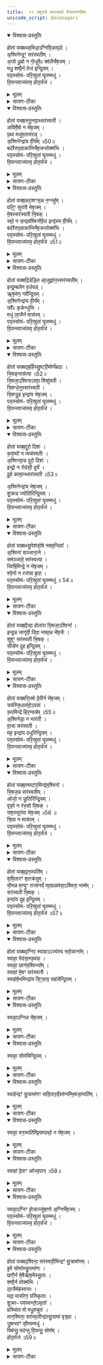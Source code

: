 ```yaml
---
title:  ११ पशुत्रये प्रयाजार्था मैत्रावरुणप्रैषाः
unicode_script: devanagari
---
```




<details open><summary>विश्वास-प्रस्तुतिः</summary>

होता॑ यख्षथ्स॒मिधा॒ऽग्निमि॒डस्प॒दे ।  
अ॒श्विनेन्द्र॒ꣳ॒ सर॑स्वतीम् ।  
अ॒जो धू॒म्रो न गो॒धूमै॒ᳵ क्व॑लैर्भेष॒जम् ।  
मधु॒ शष्पै॒र्न तेज॑ इन्द्रि॒यम् ।  
पय॒स्सोम॑ᳶ परि॒स्रुता॑ घृ॒तम्मधु॑ ।  
वि॒यन्त्वाज्य॑स्य॒ होत॒र्यज॑ ।  
</details>

<details><summary>मूलम्</summary>

होता॑ यख्षथ्स॒मिधा॒ऽग्निमि॒डस्प॒दे ।  
अ॒श्विनेन्द्र॒ꣳ॒ सर॑स्वतीम् ।  
अ॒जो धू॒म्रो न गो॒धूमै॒ᳵ क्व॑लैर्भेष॒जम् ।  
मधु॒ शष्पै॒र्न तेज॑ इन्द्रि॒यम् ।  
पय॒स्सोम॑ᳶ परि॒स्रुता॑ घृ॒तम्मधु॑ ।  
वि॒यन्त्वाज्य॑स्य॒ होत॒र्यज॑ ।  
</details>

<details><summary>सायण-टीका</summary>

(SB) 1निर्वापकालीनो योऽयमैन्द्रः पशुः सूत्रकारेणणेक्तः - 'निर्वपनकाल ऐन्द्रं पशुमालभते' इति, तत्रानुयाजार्था मैत्रावरुणप्रैषा दशमेऽनुवाकेऽभिहिताः । अयैकादशे चोदकप्राप्तपशुत्रये प्रयाजार्था मैत्रावरुणप्रैषा उच्यन्ते । अस्याः कौकिल्याः प्रकृतिभूतायां सौत्रामण्यां पशुत्रयं विहितम् - 'आश्विनं धूम्रमालभते सारस्वतं मेषमैन्द्रमृषभम्' इति । तदेतत्त्रयमत्र चोदकप्राप्तं, तदीयेषु प्रयाजप्रैषेषु प्रथममन्त्रमाह - सर्वप्रयाजसाधारणो देवोऽग्निः । तस्य विशेषमूर्तयः समिदादयः । योऽयं दैव्यो होता सोऽयं इडस्पदे सोमक्रयणीपदपांसुयुक्त आहवनीये समिधाऽग्निं यक्षत् समिन्मूर्तिरूपेण वर्तमानमग्निं यक्षत् पूजयतु । तद्द्वारेणाश्विनौ द्वाविन्द्रं सरस्वतीं च देवतात्रयं पूजयतु । योऽयमजो धूम्रवर्णः 'आश्विनं धूम्रललाममालभेत' इति विहितः सोऽयमत्र 'सक्त्वर्थैर्गोधूमैः क्वलैर्बदरफलैश्च सह भेषजमौषधं अनिष्टनिवारकमित्यर्थः । अत्र 'अजो धूम्रो न गोधूमैः' इत्युक्तो नकारः साहित्यार्थः । एवमुत्तरत्रापि यथोचितं साहित्यार्थ उपमार्थो वा योजनीयः । यानि शष्पाणि व्रीह्यङ्कुराणि तैः सहितं मधुरं इदं द्रव्यं तेजस इन्द्रियस्य च कारणत्वेन तद्रूपम् । येयं परिस्रुता धारया स्रवन्ती सुरा, यच्च पयः क्षीरं तदुभयमत्र सोमः सोमसदृशं मधु धृतं मधुरघृतसदृशम्, अतस्तदीयं कर्म निष्पादयितुं योऽयं समिदाख्योऽग्निः येऽश्वीन्द्रसरस्वत्याख्या देवाः ते सर्वेऽप्याज्यस्य वियन्तु इदमाज्यं पिबन्तु । तदर्थं हे मानुष होत:! यज याज्यां पठ ॥
</details>

<details open><summary>विश्वास-प्रस्तुतिः</summary>

होता॑ यख्ष॒त्तनू॒नपा॒थ्सर॑स्वती ।  
अवि॑र्मे॒षो न भे॑ष॒जम् ।  
प॒था मधु॑म॒ताभ॑रन्न् ।  
अ॒श्विनेन्द्रा॑य वी॒र्य᳚म् ॥50॥  
बद॑रैरुप॒वाका॑भिर्भेष॒जन्तोक्म॑भिः ।  
पय॒स्सोम॑ᳶ परि॒स्रुता॑ घृ॒तम्मधु॑ ।  
वि॒यन्त्वाज्य॑स्य॒ होत॒र्यज॑ ।  
</details>

<details><summary>मूलम्</summary>

होता॑ यख्ष॒त्तनू॒नपा॒थ्सर॑स्वती ।  
अवि॑र्मे॒षो न भे॑ष॒जम् ।  
प॒था मधु॑म॒ताभ॑रन्न् ।  
अ॒श्विनेन्द्रा॑य वी॒र्य᳚म् ॥50॥  
बद॑रैरुप॒वाका॑भिर्भेष॒जन्तोक्म॑भिः ।  
पय॒स्सोम॑ᳶ परि॒स्रुता॑ घृ॒तम्मधु॑ ।  
वि॒यन्त्वाज्य॑स्य॒ होत॒र्यज॑ ।  
</details>

<details><summary>सायण-टीका</summary>

2द्वितीयमन्त्रमाह - योऽयं द्वितीयप्रयाजदेवस्तनूनपान्नामकः, या च सरस्वती, यौ च सरस्वत्युपलक्षितावश्विनौ, यश्च सरस्वत्युपलक्षित इन्द्रः तान्सर्वान्देवान् अयं दैव्यो होता यक्षत् पूजयतु । योऽयमत्राविजातीयो मेषः 'सारस्वतं मेषम्' इतिवाक्यविहितः सोऽयं मधुमता पथा सह भेषजमनिष्टनिवारकम् । कर्मानुष्ठानमेवात्र मधुरः पन्थाः । अत्र अश्विना तदुपलक्षिताः सर्वे देवा इन्द्राय वीर्यमाभरन् । कीदृशं वीर्यं? बदरैः सक्तुहेतुभिर्बदरफलैः उपवाकाभिर्हरितयवैः तोक्मभिरङ्कुरितव्रीहिभिश्च निष्पन्नं भेषजमनिष्टनिवारकम् । 'पयस्सोमः' इत्यादि पूर्ववत् ॥

-  येयं परिस्रुता धारया स्रवन्ती सुरा, यच्च पयः क्षीरं तदुभयमत्र सोमः सोमसदृशं मधु धृतं मधुरघृतसदृशम्, अतस्तदीयं कर्म निष्पादयितुं योऽयं समिदाख्योऽग्निः येऽश्वीन्द्रसरस्वत्याख्या देवाः ते सर्वेऽप्याज्यस्य वियन्तु इदमाज्यं पिबन्तु । तदर्थं हे मानुष होत:! यज याज्यां पठ ॥
</details>

<details open><summary>विश्वास-प्रस्तुतिः</summary>

होता॑ यख्ष॒न्नरा॒शꣳस॒न्न न॒ग्नहु᳚म् ।  
पति॒ꣳ॒ सुरा॑यै भेष॒जम् ।  
मे॒षस्सर॑स्वती भि॒षक् ।  
रथो॒ न च॒न्द्र्य॑श्विनो᳚र्व॒पा इन्द्र॑स्य वी॒र्य᳚म् ।  
बद॑रैरुप॒वाका॑भिर्भेष॒जन्तोक्म॑भिः ।  
पय॒स्सोम॑ᳶ परि॒स्रुता॑ घृ॒तम्मधु॑ ।  
वि॒यन्त्वाज्य॑स्य॒ होत॒र्यज॑ ॥51॥
</details>

<details><summary>मूलम्</summary>

होता॑ यख्ष॒न्नरा॒शꣳस॒न्न न॒ग्नहु᳚म् ।  
पति॒ꣳ॒ सुरा॑यै भेष॒जम् ।  
मे॒षस्सर॑स्वती भि॒षक् ।  
रथो॒ न च॒न्द्र्य॑श्विनो᳚र्व॒पा इन्द्र॑स्य वी॒र्य᳚म् ।  
बद॑रैरुप॒वाका॑भिर्भेष॒जन्तोक्म॑भिः ।  
पय॒स्सोम॑ᳶ परि॒स्रुता॑ घृ॒तम्मधु॑ ।  
वि॒यन्त्वाज्य॑स्य॒ होत॒र्यज॑ ॥51॥
</details>

<details><summary>सायण-टीका</summary>

3तृतीयमन्त्रमाह - तृतीयप्रयाजदेवो नराशंसः तमग्न्यादिदेवसंयुक्तं होता पूजयतु । साहित्यवाचिना नकारेण देवतान्तरयोगोऽवगम्यते । नग्नहुशब्दः स्थूलयवनिष्पन्नसक्तुवाची । स च द्रव्यविशेषमेलनेन सुरायाः पतिः पालकः । तादृशसुरापतिं नग्नहुं भेषजं अनिष्टनिवारकं कर्तुं दैव्यो होता पूजयत्वित्यन्वयः । योऽयं विहितो मेषरूपः पशुः, या च तद्देवता सरस्वती तदुभयं भिषक् चिकित्सकसदृशं सर्वारिष्टनिवारकमित्यर्थः । येयं वपा सेयमश्चिनोर्देवयोः रथः न चन्द्री चन्द्रवदाह्लादकारी, इन्द्रस्य तु वीर्यं सामर्थ्यहेतुः । बदरैरित्यादि पूर्ववत् ॥

- कीदृशं वीर्यं? बदरैः सक्तुहेतुभिर्बदरफलैः उपवाकाभिर्हरितयवैः तोक्मभिरङ्कुरितव्रीहिभिश्च निष्पन्नं भेषजमनिष्टनिवारकम् ।  
-  येयं परिस्रुता धारया स्रवन्ती सुरा, यच्च पयः क्षीरं तदुभयमत्र सोमः सोमसदृशं मधु धृतं मधुरघृतसदृशम्, अतस्तदीयं कर्म निष्पादयितुं योऽयं समिदाख्योऽग्निः येऽश्वीन्द्रसरस्वत्याख्या देवाः ते सर्वेऽप्याज्यस्य वियन्तु इदमाज्यं पिबन्तु । तदर्थं हे मानुष होत:! यज याज्यां पठ ॥
</details>

<details open><summary>विश्वास-प्रस्तुतिः</summary>

होता॑ यख्षदि॒डेडि॒त आ॒जुह्वा॑न॒स्सर॑स्वतीम् ।  
इन्द्र॒म्बले॑न व॒र्धयन्न्॑ ।  
ऋ॒ष॒भेण॒ गवे᳚न्द्रि॒यम् ।  
अ॒श्विनेन्द्रा॑य वी॒र्य᳚म् ।  
यवै᳚ᳵ क॒र्कन्धु॑भिः ।  
मधु॑ ला॒जैर्न मास॑रम् ।  
पय॒स्सोम॑ᳶ परि॒स्रुता॑ घृ॒तम्मधु॑ ।  
वि॒यन्त्वाज्य॑स्य॒ होत॒र्यज॑ ।  
</details>

<details><summary>मूलम्</summary>

होता॑ यख्षदि॒डेडि॒त आ॒जुह्वा॑न॒स्सर॑स्वतीम् ।  
इन्द्र॒म्बले॑न व॒र्धयन्न्॑ ।  
ऋ॒ष॒भेण॒ गवे᳚न्द्रि॒यम् ।  
अ॒श्विनेन्द्रा॑य वी॒र्य᳚म् ।  
यवै᳚ᳵ क॒र्कन्धु॑भिः ।  
मधु॑ ला॒जैर्न मास॑रम् ।  
पय॒स्सोम॑ᳶ परि॒स्रुता॑ घृ॒तम्मधु॑ ।  
वि॒यन्त्वाज्य॑स्य॒ होत॒र्यज॑ ।  
</details>

<details><summary>सायण-टीका</summary>

4चतुर्थमन्त्रमाह - इट्शब्देन चतुर्थप्रयाजदेव उच्यते । इडा देवेन सहाश्विसरस्वतीन्द्रदेवान् होता यजतु । कीदृश इन्द्रः? ईडितः मन्त्रैः स्तुतः, सरस्वतीमाजुह्वानः इह कर्मण्याह्वयन् वर्तते । इन्द्रं बलेन वर्धयन्वर्तते । 'ऐन्द्रमृषभम्'12 इति विहितेन गोजातीयेनर्षभेणेन्द्रियं वर्धयन्वर्तते । अश्विसहितायेन्द्राय वीर्यं वर्धयन्वर्तते । ये सक्त्वर्था यवाः, ये च कर्कन्धवः स्थूलबदरफलविशेषाः, ये च लाजसदृशा व्रीहिबीजविशेषाः तैः सर्वैर्युक्तं मधु मधुरं मासरं मासरद्रव्यं वर्धयन्वर्तते । मासरं तक्रमिश्रितं सूक्ष्मयवचूर्णम् ॥

-   येयं परिस्रुता धारया स्रवन्ती सुरा, यच्च पयः क्षीरं तदुभयमत्र सोमः सोमसदृशं मधु धृतं मधुरघृतसदृशम्, अतस्तदीयं कर्म निष्पादयितुं योऽयं समिदाख्योऽग्निः येऽश्वीन्द्रसरस्वत्याख्या देवाः ते सर्वेऽप्याज्यस्य वियन्तु इदमाज्यं पिबन्तु । तदर्थं हे मानुष होत:! यज याज्यां पठ ॥
</details>

<details open><summary>विश्वास-प्रस्तुतिः</summary>

होता॑ यख्षद्ब॒र्हिस्सु॒ष्टरी॒मोर्ण॑म्रदाः ।  
भि॒षङ्नास॑त्या ॥52॥  
भि॒षजा॒ऽश्विनाऽश्वा॒ शिशु॑मती ।  
भि॒षग्धे॒नुस्सर॑स्वती ।  
भि॒षग्दु॒ह इन्द्रा॑य भेष॒जम् ।  
पय॒स्सोम॑ᳶ परि॒स्रुता॑ घृ॒तम्मधु॑ ।  
वि॒यन्त्वाज्य॑स्य॒ होत॒र्यज॑ ।  
</details>

<details><summary>मूलम्</summary>

होता॑ यख्षद्ब॒र्हिस्सु॒ष्टरी॒मोर्ण॑म्रदाः ।  
भि॒षङ्नास॑त्या ॥52॥  
भि॒षजा॒ऽश्विनाऽश्वा॒ शिशु॑मती ।  
भि॒षग्धे॒नुस्सर॑स्वती ।  
भि॒षग्दु॒ह इन्द्रा॑य भेष॒जम् ।  
पय॒स्सोम॑ᳶ परि॒स्रुता॑ घृ॒तम्मधु॑ ।  
वि॒यन्त्वाज्य॑स्य॒ होत॒र्यज॑ ।  
</details>

<details><summary>सायण-टीका</summary>

5पञ्चममन्त्रमाह - दर्भाभिमानी बर्हिश्शब्दवाच्यः पञ्चमप्रयाजदेवः तं देवं होता यजतु । कीदृशो देवः? सुष्टरीमा शोभनः स्तरीमा वेद्यामास्तरणं यस्यासौ सुष्टरीमा, ऊणम्रदाः कम्बलवन्मृदुः । इह कर्मणि नासत्या भिषक् अश्विदेवौ चिकित्सकौ विघ्नरूपानिष्टनिवारकौ । न केवलमत्रैव किं तु सर्वत्र । भिषजाऽश्विना तौ देवौ चिकित्सकौ । कीदृशौ? अश्वा अश्ववन्तौ व्यापिनौ वा । शिशुमती निशितबुद्धिः येयं सरस्वती साऽपि धेनुः प्रीणयित्री सती भिषक् चिकित्सकसदृशी । योऽयमश्विरूपः सरस्वतीरूपश्च भिषक् सोऽयमिन्द्रार्थं भेषजमौषधसदृशमिदं कर्म दुहे दोग्धि निष्पादयतीत्यर्थः ॥

-   येयं परिस्रुता धारया स्रवन्ती सुरा, यच्च पयः क्षीरं तदुभयमत्र सोमः सोमसदृशं मधु धृतं मधुरघृतसदृशम्, अतस्तदीयं कर्म निष्पादयितुं योऽयं समिदाख्योऽग्निः येऽश्वीन्द्रसरस्वत्याख्या देवाः ते सर्वेऽप्याज्यस्य वियन्तु इदमाज्यं पिबन्तु । तदर्थं हे मानुष होत:! यज याज्यां पठ ॥
</details>

<details open><summary>विश्वास-प्रस्तुतिः</summary>

होता॑ यख्ष॒द्दुरो॒ दिशः॑ ।  
क॒व॒ष्यो॑ न व्यच॑स्वतीः ।  
अ॒श्विभ्या॒न्न दुरो॒ दिशः॑ ।  
इन्द्रो॒ न रोद॑सी॒ दुघे᳚ ।  
दु॒हे कामा॒न्थ्सर॑स्वती ॥53॥  

अ॒श्विनेन्द्रा॑य भेष॒जम् ।  
शु॒क्रन्न ज्योति॑रिन्द्रि॒यम् ।  
पय॒स्सोम॑ᳶ परि॒स्रुता॑ घृ॒तम्मधु॑ ।  
वि॒यन्त्वाज्य॑स्य॒ होत॒र्यज॑ ।  
</details>

<details><summary>मूलम्</summary>

होता॑ यख्ष॒द्दुरो॒ दिशः॑ ।  
क॒व॒ष्यो॑ न व्यच॑स्वतीः ।  
अ॒श्विभ्या॒न्न दुरो॒ दिशः॑ ।  
इन्द्रो॒ न रोद॑सी॒ दुघे᳚ ।  
दु॒हे कामा॒न्थ्सर॑स्वती ॥53॥  

अ॒श्विनेन्द्रा॑य भेष॒जम् ।  
शु॒क्रन्न ज्योति॑रिन्द्रि॒यम् ।  
पय॒स्सोम॑ᳶ परि॒स्रुता॑ घृ॒तम्मधु॑ ।  
वि॒यन्त्वाज्य॑स्य॒ होत॒र्यज॑ ।  
</details>

<details><summary>सायण-टीका</summary>

6षष्ठमन्त्रमाह - दुरश्शब्दाभिधेया द्वाराभिमानिन्यः षष्ठप्रयाजदेवताः ता होता यजतु । ताः कीदृश्यः? दिशः दिगात्मिकाः कवष्यो न कवाटयुक्ता इव वर्तन्ते । व्यचस्वतीः व्याप्तिमत्यः । ईदृश्यो दिगात्मिका दुराख्या देवता अश्विभ्यां न अश्विदेवाभ्यां सह वर्तन्ते । इन्द्रो न इन्द्रस्तु रोदसी द्यावापृथिव्यौ दुघे दोग्धि तत्रत्यं सारं संपादयतीत्यर्थः । सरस्वती कामं दुहे दोग्धि संपादयति । अश्विनेन्द्राय अश्विभ्यां सहितायेन्द्राय भेषजमौषधसदृशमिदं कर्म शुक्रं न शुद्धमिव ज्योतिः प्रकाशकमिन्द्रियं संपाद्यत इति शेषः ॥


- येयं परिस्रुता धारया स्रवन्ती सुरा, यच्च पयः क्षीरं तदुभयमत्र सोमः सोमसदृशं मधु धृतं मधुरघृतसदृशम्, अतस्तदीयं कर्म निष्पादयितुं योऽयं समिदाख्योऽग्निः येऽश्वीन्द्रसरस्वत्याख्या देवाः ते सर्वेऽप्याज्यस्य वियन्तु इदमाज्यं पिबन्तु । तदर्थं हे मानुष होत:! यज याज्यां पठ ॥
</details>

<details open><summary>विश्वास-प्रस्तुतिः</summary>

होता॑ यख्षथ्सु॒पेश॑सो॒षे नक्त॒न्दिवा᳚ ।  
अ॒श्विना॑ सञ्जाना॒ने ।  
सम॑ञ्जाते॒ सर॑स्वत्या ।  
त्विषि॒मिन्द्रे॒ न भे॑ष॒जम् ।  
श्ये॒नो न रज॑सा हृ॒दा ।  
पय॒स्सोम॑ᳶ परि॒स्रुता॑ घृ॒तम्मधु॑ ॥ 54॥  
वि॒यन्त्वाज्य॑स्य॒ होत॒र्यज॑ ।  
</details>

<details><summary>मूलम्</summary>

होता॑ यख्षथ्सु॒पेश॑सो॒षे नक्त॒न्दिवा᳚ ।  
अ॒श्विना॑ सञ्जाना॒ने ।  
सम॑ञ्जाते॒ सर॑स्वत्या ।  
त्विषि॒मिन्द्रे॒ न भे॑ष॒जम् ।  
श्ये॒नो न रज॑सा हृ॒दा ।  
पय॒स्सोम॑ᳶ परि॒स्रुता॑ घृ॒तम्मधु॑ ॥ 54॥  
वि॒यन्त्वाज्य॑स्य॒ होत॒र्यज॑ ।  
</details>

<details><summary>सायण-टीका</summary>

7सप्तममन्त्रमाह - उषाशब्देन सप्तमप्रयाजदेवस्य मूर्तिद्वयमहोरात्राभिमानिरूपमुच्यते । द्वे उषे होता यजतु । कीदृशे उषे? सुपेशसे शोभनरूपयुक्ते नक्तंदिवा अहोरात्ररूपे अश्विना संजानाने अश्विदेवाभ्यां संयुज्य सर्वं जानत्यौ । तथा सरस्वत्या सह समञ्जाते सम्यग्गच्छन्त्यौ, तादृश्यौ देव्यौ इन्द्रे भेषजं न औषधमिव त्विषि दीप्तिं कृतवत्याविति शेषः । श्येनो न प्रबलपक्षीव रजसा रञ्जकेन हृदा हृदयेन संयुक्ते इति शेषः । यथा श्येनस्तीव्रवेगेन मनुष्याणां हृदयं रञ्जयति तद्वदिमे अपि स्वकार्यनिष्पादनेन रञ्जयत इत्यर्थः ॥

-  येयं परिस्रुता धारया स्रवन्ती सुरा, यच्च पयः क्षीरं तदुभयमत्र सोमः सोमसदृशं मधु धृतं मधुरघृतसदृशम्, अतस्तदीयं कर्म निष्पादयितुं योऽयं समिदाख्योऽग्निः येऽश्वीन्द्रसरस्वत्याख्या देवाः ते सर्वेऽप्याज्यस्य वियन्तु इदमाज्यं पिबन्तु । तदर्थं हे मानुष होत:! यज याज्यां पठ ॥
</details>

<details open><summary>विश्वास-प्रस्तुतिः</summary>

होता॑ यख्ष॒द्दैव्या॒ होता॑रा भि॒षजा॒ऽश्विना᳚ ।  
इन्द्र॒न्न जागृ॑वी॒ दिवा॒ नक्त॒न्न भे॑ष॒जैः ।  
शूष॒ꣳ॒ सर॑स्वती भि॒षक् ।  
सीसे॑न दुह इन्द्रि॒यम् ।  
पय॒स्सोम॑ᳶ परि॒स्रुता॑ घृ॒तम्मधु॑ ।  
वि॒यन्त्वाज्य॑स्य॒ होत॒र्यज॑ ।  
</details>

<details><summary>मूलम्</summary>

होता॑ यख्ष॒द्दैव्या॒ होता॑रा भि॒षजा॒ऽश्विना᳚ ।  
इन्द्र॒न्न जागृ॑वी॒ दिवा॒ नक्त॒न्न भे॑ष॒जैः ।  
शूष॒ꣳ॒ सर॑स्वती भि॒षक् ।  
सीसे॑न दुह इन्द्रि॒यम् ।  
पय॒स्सोम॑ᳶ परि॒स्रुता॑ घृ॒तम्मधु॑ ।  
वि॒यन्त्वाज्य॑स्य॒ होत॒र्यज॑ ।  
</details>

<details><summary>सायण-टीका</summary>

8अष्टममन्त्रमाह - दैव्याहोतृशब्देनाष्टमप्रयाजदेवस्य द्वौ देहावुच्येते । तौ होता यजतु । भिषजाऽश्विना भिषग्रूपावश्विनावपि यनतु । इन्द्रं न इन्द्रमपि यजतु । नकारः समुच्चयार्थः । कीदृशौ होतारौ? दिवा नक्तं न दिवसे रात्रौ च भेषजैरौषधैः जागृवी जागरूकौ अनिष्टपरिहारेण निरन्तरं सावधानावित्यर्थः । येयं सरस्वती सा भिषक्समाना सती सीसेन सीसक्रीतेन शष्पद्वव्येण शूषं बलं इन्द्रियं चक्षुरादिपाटवं च दुहे दोग्धि संपादयतीत्यर्थः ॥

-  येयं परिस्रुता धारया स्रवन्ती सुरा, यच्च पयः क्षीरं तदुभयमत्र सोमः सोमसदृशं मधु धृतं मधुरघृतसदृशम्, अतस्तदीयं कर्म निष्पादयितुं योऽयं समिदाख्योऽग्निः येऽश्वीन्द्रसरस्वत्याख्या देवाः ते सर्वेऽप्याज्यस्य वियन्तु इदमाज्यं पिबन्तु । तदर्थं हे मानुष होत:! यज याज्यां पठ ॥
</details>

<details open><summary>विश्वास-प्रस्तुतिः</summary>

होता॑ यख्षत्ति॒स्रो दे॒वीर्न भे॑ष॒जम् ।  
त्रय॑स्त्रि॒धात॑वो॒ऽपसः॑ ।  
रू॒पमिन्द्रे॑ हिर॒ण्यय᳚म् ॥55॥  
अ॒श्विनेडा॒ न भार॑ती ।  
वा॒चा सर॑स्वती ।  
मह॒ इन्द्रा॑य दधुरिन्द्रि॒यम् ।  
पय॒स्सोम॑ᳶ परि॒स्रुता॑ घृ॒तम्मधु॑ ।  
वि॒यन्त्वाज्य॑स्य॒ होत॒र्यज॑ ।  
</details>

<details><summary>मूलम्</summary>

होता॑ यख्षत्ति॒स्रो दे॒वीर्न भे॑ष॒जम् ।  
त्रय॑स्त्रि॒धात॑वो॒ऽपसः॑ ।  
रू॒पमिन्द्रे॑ हिर॒ण्यय᳚म् ॥55॥  
अ॒श्विनेडा॒ न भार॑ती ।  
वा॒चा सर॑स्वती ।  
मह॒ इन्द्रा॑य दधुरिन्द्रि॒यम् ।  
पय॒स्सोम॑ᳶ परि॒स्रुता॑ घृ॒तम्मधु॑ ।  
वि॒यन्त्वाज्य॑स्य॒ होत॒र्यज॑ ।  
</details>

<details><summary>सायण-टीका</summary>

9नवममन्त्रमाह - इडा सरस्वती भारती इत्येतास्तिस्रो देव्यो नवमप्रयाजदेवताः तास्तिस्रो देवीर्होता यजतु । ताश्च देव्यः इज्यमानाः त्रयः लोकत्रयात्मिकाः त्रिधातवः त्रीणि शरीराणि धारयित्र्यः तत्तल्लोकमाप्तिरूपत्रिविधफलधारिण्यस्सत्यः अपसः अस्मात्कर्मणः इन्द्रे हिरण्ययं हिरण्मयं रूपं दधुः । किमिव भेषजं न औषधमिव । यथा सर्वोपद्रवशमनहेतुरौषधं एवमिन्द्रे संपाद्यमानमिदं रूपमित्यर्थः । यावेतावश्विनौ न, याश्चैता इडाद्यास्तिस्रो देव्यः ते सर्वे मिलित्वा इन्द्रार्थं मह इन्द्रियं अत्यधिकं बलं दधुः संपादितवन्तः ॥

-  येयं परिस्रुता धारया स्रवन्ती सुरा, यच्च पयः क्षीरं तदुभयमत्र सोमः सोमसदृशं मधु धृतं मधुरघृतसदृशम्, अतस्तदीयं कर्म निष्पादयितुं योऽयं समिदाख्योऽग्निः येऽश्वीन्द्रसरस्वत्याख्या देवाः ते सर्वेऽप्याज्यस्य वियन्तु इदमाज्यं पिबन्तु । तदर्थं हे मानुष होत:! यज याज्यां पठ ॥
</details>

<details open><summary>विश्वास-प्रस्तुतिः</summary>

होता॑ यख्ष॒त्त्वष्टा॑र॒मिन्द्र॑म॒श्विना᳚ ।  
भि॒षज॒न्न सर॑स्वतीम् ।  
ओजो॒ न जू॒तिरि॑न्द्रि॒यम् ।  
वृको॒ न र॑भ॒सो भि॒षक् ।  
यश॒स्सुर॑या भेष॒जम् ॥56 ॥  
श्रि॒या न मास॑रम् ।  
पय॒स्सोम॑ᳶ परि॒स्रुता॑ घृ॒तम्मधु॑ ।  
वि॒यन्त्वाज्य॑स्य॒ होत॒र्यज॑ ।  
</details>

<details><summary>मूलम्</summary>

होता॑ यख्ष॒त्त्वष्टा॑र॒मिन्द्र॑म॒श्विना᳚ ।  
भि॒षज॒न्न सर॑स्वतीम् ।  
ओजो॒ न जू॒तिरि॑न्द्रि॒यम् ।  
वृको॒ न र॑भ॒सो भि॒षक् ।  
यश॒स्सुर॑या भेष॒जम् ॥56 ॥  
श्रि॒या न मास॑रम् ।  
पय॒स्सोम॑ᳶ परि॒स्रुता॑ घृ॒तम्मधु॑ ।  
वि॒यन्त्वाज्य॑स्य॒ होत॒र्यज॑ ।  
</details>

<details><summary>सायण-टीका</summary>

10दशममन्त्रमाह - दशमप्रयाजदेवस्त्वष्टा । तमिन्द्रमश्विनौ सरस्वतीं च होता यजतु । देवतानामेव दृष्टान्तः । भिषजं न, यथा भेषजमनिष्टनिवारकं तद्वदेते देवा इत्यर्थः । एतद्देवप्रसादात् ओजआदि त्रयं संपद्यते । ओजः कर्मानुष्ठान उत्साहः । जूतिर्जवो वेगः तत्रालस्यराहित्यम् । इन्द्रियं करणपाटवम् । त्रितयसमुच्चयार्थो नकारः । योऽयमस्मिन्कर्माणि वृकोऽस्ति तल्लोम्नामत्र संपादितत्वाल्लोमोपलक्षको वृकशब्दः । स च वृकः रभसो भिषङ्न तीव्रश्चिकित्सकइव हितकारीत्यर्थः । यत्तु मासरं यवसक्तुरूपं हव्यं तच्छ्रिया न संपदा सममित्यर्थः ॥

-  येयं परिस्रुता धारया स्रवन्ती सुरा, यच्च पयः क्षीरं तदुभयमत्र सोमः सोमसदृशं मधु धृतं मधुरघृतसदृशम्, अतस्तदीयं कर्म निष्पादयितुं योऽयं समिदाख्योऽग्निः येऽश्वीन्द्रसरस्वत्याख्या देवाः ते सर्वेऽप्याज्यस्य वियन्तु इदमाज्यं पिबन्तु । तदर्थं हे मानुष होत:! यज याज्यां पठ ॥
</details>

<details open><summary>विश्वास-प्रस्तुतिः</summary>

होता॑ यख्ष॒द्वन॒स्पति᳚म् ।  
श॒मि॒तारꣳ॑ श॒तक्र॑तुम् ।  
भी॒मन्न म॒न्युꣳ राजा॑नव्ँ व्या॒घ्रन्नम॑सा॒ऽश्विना॒ भाम᳚म् ।  
सर॑स्वती भि॒षक् ।  
इन्दा॑य दुह इन्द्रि॒यम् ।  
पय॒स्सोम॑ᳶ परि॒स्रुता॑ घृ॒तम्मधु॑ ।  
वि॒यन्त्वाज्य॑स्य॒ होत॒र्यज॑ ॥57॥  
</details>

<details><summary>मूलम्</summary>

होता॑ यख्ष॒द्वन॒स्पति᳚म् ।  
श॒मि॒तारꣳ॑ श॒तक्र॑तुम् ।  
भी॒मन्न म॒न्युꣳ राजा॑नव्ँ व्या॒घ्रन्नम॑सा॒ऽश्विना॒ भाम᳚म् ।  
सर॑स्वती भि॒षक् ।  
इन्दा॑य दुह इन्द्रि॒यम् ।  
पय॒स्सोम॑ᳶ परि॒स्रुता॑ घृ॒तम्मधु॑ ।  
वि॒यन्त्वाज्य॑स्य॒ होत॒र्यज॑ ॥57॥  
</details>

<details><summary>सायण-टीका</summary>

11एकादशमन्त्रमाह - एकादशप्रयाजदेवो वनस्पतिः तं होता यजतु । कीदृशम्? शमितारं सर्वोपद्रवशमनहेतुं, शतक्रतुं शतसंख्याकक्रतुनिष्पादकं, भीमं भयंकरं, मन्युं क्रोधवन्तं, राजानं मृगराजं सिंहम्, भामं क्रोधवन्तं व्याघ्रं न व्याघ्रमपि यजत्वित्वन्वयः । सिंहलोम्नां व्याघ्रलोम्नां चात्र हविषि प्रक्षिप्तत्वात्तद्यागोपन्यासः । यावेतावश्विनौ ताभ्यां सहिता सरस्वती इद्रार्थमिन्द्रियं दुहे दुग्धे ॥

-  येयं परिस्रुता धारया स्रवन्ती सुरा, यच्च पयः क्षीरं तदुभयमत्र सोमः सोमसदृशं मधु धृतं मधुरघृतसदृशम्, अतस्तदीयं कर्म निष्पादयितुं योऽयं समिदाख्योऽग्निः येऽश्वीन्द्रसरस्वत्याख्या देवाः ते सर्वेऽप्याज्यस्य वियन्तु इदमाज्यं पिबन्तु । तदर्थं हे मानुष होत:! यज याज्यां पठ ॥
</details>

<details open><summary>विश्वास-प्रस्तुतिः</summary>

होता॑ यख्षद॒ग्निꣵ स्वाहाऽऽज्य॑स्य स्तो॒काना᳚म् ।  
स्वाहा॒ मेद॑सा॒म्पृथ॑क् ।  
स्वाहा॒ छाग॑म॒श्विभ्या᳚म् ।  
स्वाहा॑ मे॒षꣳ सर॑स्वत्यै ।  
स्वाह॑र्ष॒भमिन्द्रा॑य सि॒ꣳ॒हाय॒ सह॑सेन्द्रि॒यम् ।  
</details>

<details><summary>मूलम्</summary>

होता॑ यख्षद॒ग्निꣵ स्वाहाऽऽज्य॑स्य स्तो॒काना᳚म् ।  
स्वाहा॒ मेद॑सा॒म्पृथ॑क् ।  
स्वाहा॒ छाग॑म॒श्विभ्या᳚म् ।  
स्वाहा॑ मे॒षꣳ सर॑स्वत्यै ।  
स्वाह॑र्ष॒भमिन्द्रा॑य सि॒ꣳ॒हाय॒ सह॑सेन्द्रि॒यम् ।  
</details>

<details><summary>सायण-टीका</summary>

12द्वादशमन्त्रमाह - स्वाहाशब्देन द्वादशप्रयाजाभिमानी देवोऽभिधीयते । यद्यप्येकादशैव प्रयाजा अनुष्ठेयाः तथाऽपि द्वितीयप्रयाजे तनूनपान्नराशंसमन्त्रयोः अधिकारिभेदेन विकल्पितत्वात् द्वादश मन्त्राः अत्राम्नाताः । अतोऽयं द्वादशमन्त्रप्रतिपाद्यो देवः तं स्वाहाशब्देन विवक्षितमग्निं देवं होता यजतु । आज्यस्य स्तोकानां स्तोकान्बिन्दून् स्वाहा सुष्ठु जुहुयात्, मेदसां मेदांसि पृथग्विभज्य स्वाहा सुष्ठु जुहुयात्, छागमश्विभ्यां स्वाहा सुष्ठु जुहुयात्, मेषं सरस्वत्यै जुहुयात्, ऋषभमिन्द्राय जुहुयात्, सिंहाय लोमहेतवे सहसा बलेन सह इन्द्रियं स्वाहा जुहुयात् उद्दिश्य त्यजेदित्यर्थः ।  
</details>

<details open><summary>विश्वास-प्रस्तुतिः</summary>

स्वाहा॒ऽग्निन्न भे॑ष॒जम् ।  
</details>

<details><summary>मूलम्</summary>

स्वाहा॒ऽग्निन्न भे॑ष॒जम् ।  
</details>

<details><summary>सायण-टीका</summary>

भेषजंन औषधमिव वर्तमानमग्निं प्रथमाज्यभागदेवं स्वाहा होमेन तर्पयेत् ।  
</details>

<details open><summary>विश्वास-प्रस्तुतिः</summary>

स्वाहा॒ सोम॑मिन्द्रि॒यम् ।  
</details>

<details><summary>मूलम्</summary>

स्वाहा॒ सोम॑मिन्द्रि॒यम् ।  
</details>

<details><summary>सायण-टीका</summary>

इन्द्रियं इन्द्रियाभिवृद्धिहेतुं सोमं द्वितीयाज्यभागदेवं होमेन तर्पयेत् ।  
</details>

<details open><summary>विश्वास-प्रस्तुतिः</summary>

स्वाहेन्द्रꣳ॑ सु॒त्रामा॑णꣳ सवि॒तार॒व्ँवरु॑णम्भि॒षजा॒म्पति᳚म् ।  
</details>

<details><summary>मूलम्</summary>

स्वाहेन्द्रꣳ॑ सु॒त्रामा॑णꣳ सवि॒तार॒व्ँवरु॑णम्भि॒षजा॒म्पति᳚म् ।  
</details>

<details><summary>सायण-टीका</summary>

य एतेऽत्र पुरोडाशा विहिताः 'ऐन्द्रमेकादशकपालं निर्वपति सावित्रं द्वादशकपालं वारुणं दशकपालम्' इति, तानेतानिन्द्रसवितृवरुणान् होमेन तर्पयेत् । तत्रेन्द्रः सुष्ठु रक्षकत्वात्सुत्रामेति विशेष्यते । वरुणोऽनिष्टनिवारकत्याद्भिषजां पतिरित्युच्यते ।  
</details>

<details open><summary>विश्वास-प्रस्तुतिः</summary>

स्वाहा॒ वन॒स्पति॑म्प्रि॒यम्पाथो॒ न भे॑ष॒जम् ।  
</details>

<details><summary>मूलम्</summary>

स्वाहा॒ वन॒स्पति॑म्प्रि॒यम्पाथो॒ न भे॑ष॒जम् ।  
</details>

<details><summary>सायण-टीका</summary>

वनस्पतिं यूपदेवं होमेन तर्पयेत् । स विशेष्यते प्रियं पाथो न भेषजमिति । यथा प्रियमुदकं तृषाया औषधं एवमयं वनस्पतिरप्यनिष्टनिवारकत्वेनौषधरूपः ।  
</details>

<details open><summary>विश्वास-प्रस्तुतिः</summary>

स्वाहा॑ दे॒वाꣳ आ᳚ज्य॒पान् ॥58॥  
</details>

<details><summary>मूलम्</summary>

स्वाहा॑ दे॒वाꣳ आ᳚ज्य॒पान् ॥58॥  
</details>

<details><summary>सायण-टीका</summary>

ये चाज्यपाः प्रयाजदेवताः ता होमेन तर्पयेत् ।  
</details>

<details open><summary>विश्वास-प्रस्तुतिः</summary>

स्वाहा॒ऽग्निꣳ हो॒त्राज्जु॑षा॒णो अ॒ग्निर्भे॑ष॒जम् ।  
पय॒स्सोम॑ᳶ परि॒स्रुता॑ घृ॒तम्मधु॑ ।  
वि॒यन्त्वाज्य॑स्य॒ होत॒र्यज॑ ।  
</details>

<details><summary>मूलम्</summary>

स्वाहा॒ऽग्निꣳ हो॒त्राज्जु॑षा॒णो अ॒ग्निर्भे॑ष॒जम् ।  
पय॒स्सोम॑ᳶ परि॒स्रुता॑ घृ॒तम्मधु॑ ।  
वि॒यन्त्वाज्य॑स्य॒ होत॒र्यज॑ ।  
</details>

<details><summary>सायण-टीका</summary>

योऽयं स्विष्टकृद्देवोऽग्निः तं होमेन तर्पयेत् । होत्राद्धोमात् जुषाणः प्रीतः स्विष्टकृदग्निर्भेषजं क्रतुवैकल्यनिवारणेनौषधस्वरूषः ॥

- येयं परिस्रुता धारया स्रवन्ती सुरा, यच्च पयः क्षीरं तदुभयमत्र सोमः सोमसदृशं मधु धृतं मधुरघृतसदृशम्, अतस्तदीयं कर्म निष्पादयितुं योऽयं समिदाख्योऽग्निः येऽश्वीन्द्रसरस्वत्याख्या देवाः ते सर्वेऽप्याज्यस्य वियन्तु इदमाज्यं पिबन्तु । तदर्थं हे मानुष होत:! यज याज्यां पठ ॥
</details>

<details open><summary>विश्वास-प्रस्तुतिः</summary>

होता॑ यख्षद॒श्विना॒ सर॑स्वती॒मिन्द्रꣳ॑ सु॒त्रामा॑णम् ।  
इ॒मे सोमा᳚स्सु॒रामा॑णः ।  
छागै॒र्न मे॒षैर्ऋ॑ष॒भैस्सु॒ताः ।  
शष्पै॒र्न तोक्म॑भिः ।  
ला॒जैर्मह॑स्वन्तः ।  
मदा॒ मास॑रेण॒ परि॑ष्कृताः ।  
शु॒क्राᳶ पय॑स्वन्तो॒ऽमृताः᳚ ।  
प्रस्थि॑ता वो मधु॒श्चुतः॑ ।  
तान॒श्विना॒ सर॑स्व॒तीन्द्र॑स्सु॒त्रामा॑ वृत्र॒हा ।  
जु॒षन्ताꣳ॑ सौ॒म्यम्मधु॑ ।  
पिब॑न्तु॒ मद॑न्तु वि॒यन्तु॒ सोम᳚म् ।  
होत॒र्यज॑ ॥59॥  
</details>

<details><summary>मूलम्</summary>

होता॑ यख्षद॒श्विना॒ सर॑स्वती॒मिन्द्रꣳ॑ सु॒त्रामा॑णम् ।  
इ॒मे सोमा᳚स्सु॒रामा॑णः ।  
छागै॒र्न मे॒षैर्ऋ॑ष॒भैस्सु॒ताः ।  
शष्पै॒र्न तोक्म॑भिः ।  
ला॒जैर्मह॑स्वन्तः ।  
मदा॒ मास॑रेण॒ परि॑ष्कृताः ।  
शु॒क्राᳶ पय॑स्वन्तो॒ऽमृताः᳚ ।  
प्रस्थि॑ता वो मधु॒श्चुतः॑ ।  
तान॒श्विना॒ सर॑स्व॒तीन्द्र॑स्सु॒त्रामा॑ वृत्र॒हा ।  
जु॒षन्ताꣳ॑ सौ॒म्यम्मधु॑ ।  
पिब॑न्तु॒ मद॑न्तु वि॒यन्तु॒ सोम᳚म् ।  
होत॒र्यज॑ ॥59॥  
</details>

<details><summary>सायण-टीका</summary>

13प्रधानदेवार्थः प्रैषः तमेतं त्रयोदशमन्त्रमाह - यौ देवावश्विनौ, या च सरस्वती, यश्च सुत्रामेन्द्रः तानेतान्मुख्यदेवान् दैव्यो होता यजतु पूजयतु । ये चाश्विनसारस्वतैन्द्रग्रहाः त इमे सोमाः सोमसदृशाः, सुरामाणः सुष्ठु रमणीयाः, मेषैः सारस्वतमेषावयवैः ऋषभैः ऐन्द्रर्षभावयवैः छागैर्न आश्विनच्छागावयवैरपि हविर्विशेषैः निमित्तभूतैः सुता उत्पादिताः । यानि व्रीह्यङ्कुरजन्यानि शष्पाणि बालतृणानि, यानि चाङ्कुरावस्थापन्नानि तोक्मानि, ये च बीजावस्था लाजाः तैस्त्रिभिरपि द्रव्यैः एते यागा महस्वन्तः तेजस्विनो भासन्ते मदा मदहेतुना मासरेण यवसक्तुद्रव्येण परिष्कृता अलंकृताः शुक्राः निर्मलाः पयस्वन्तः पयसा युक्ता अमृताः स्वादुत्वेन अमृतसमानाः हे अश्विसरस्वतीसुत्रामेन्द्ररूपा देवाः! वो युष्मदर्थं मधुश्चुतः माधुर्यरसस्राविणो ग्रहाः प्रस्थिताः, तान्ग्रग्रहान् अश्व्यादाय एते देवाः जुषन्तां सेवन्तां, तत्रत्यं सौम्यं रमणीय मधु मधुरं रसं पिबन्तु । ततो मदन्तु हृष्यन्तु । ततः सोमं वियन्तु सोमत्वेन स्वीकुर्वन्तु । तदर्थं हे मानुष होत! यज याज्यां पठ ॥

इति श्रीमत्सायणाचार्यविरचिते माधवीये वेदार्थप्रकाशे कृष्णयजुर्वेदीयतैत्तिरीयब्राह्मणभाष्ये द्वितीयाष्टके षष्ठप्रपाठके एकादशोऽनुवाकः ॥  

</details>

